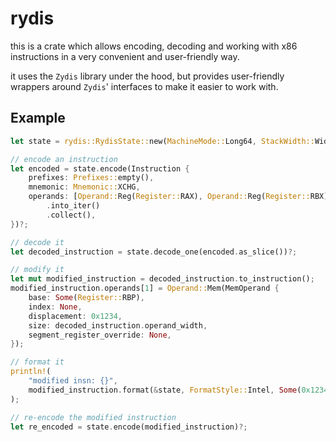 # rydis

this is a crate which allows encoding, decoding and working with x86 instructions in a very convenient and user-friendly way.

it uses the `Zydis` library under the hood, but provides user-friendly wrappers around `Zydis`' interfaces to make it
easier to work with.

## Example
```rust
let state = rydis::RydisState::new(MachineMode::Long64, StackWidth::Width64)?;

// encode an instruction
let encoded = state.encode(Instruction {
    prefixes: Prefixes::empty(),
    mnemonic: Mnemonic::XCHG,
    operands: [Operand::Reg(Register::RAX), Operand::Reg(Register::RBX)]
        .into_iter()
        .collect(),
})?;

// decode it
let decoded_instruction = state.decode_one(encoded.as_slice())?;

// modify it
let mut modified_instruction = decoded_instruction.to_instruction();
modified_instruction.operands[1] = Operand::Mem(MemOperand {
    base: Some(Register::RBP),
    index: None,
    displacement: 0x1234,
    size: decoded_instruction.operand_width,
    segment_register_override: None,
});

// format it
println!(
    "modified insn: {}",
    modified_instruction.format(&state, FormatStyle::Intel, Some(0x123400))?
);

// re-encode the modified instruction
let re_encoded = state.encode(modified_instruction)?;
```
